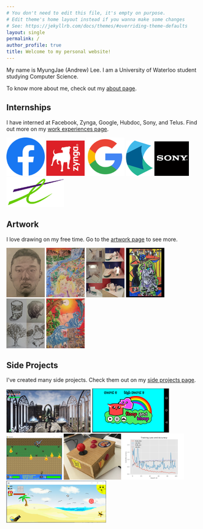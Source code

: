 ```yaml
---
# You don't need to edit this file, it's empty on purpose.
# Edit theme's home layout instead if you wanna make some changes
# See: https://jekyllrb.com/docs/themes/#overriding-theme-defaults
layout: single
permalink: /
author_profile: true
title: Welcome to my personal website!
---
```


My name is MyungJae (Andrew) Lee. I am a University of Waterloo student studying Computer Science.

To know more about me, check out my [about page](/about/).

## Internships
I have interned at Facebook, Zynga, Google, Hubdoc, Sony, and Telus. Find out more on my [work experiences page](/experience/).

<img src="assets/logo/facebook.png" width="100">
<img src="assets/logo/zynga.jpg" width="100">
<img src="assets/logo/google.png" width="100">
<img src="assets/logo/hubdoc.png" width="70">
<img src="assets/logo/sony.png" width="90">
<img src="assets/logo/telus.png" width="150">

## Artwork
I love drawing on my free time. Go to the [artwork page](/artwork/) to see more.

<img src="assets/artwork/me.jpg" width="100">
<img src="assets/artwork/Grade 12 Be young be creative.jpg" width="100">
<img src="assets/artwork/grade 12 building pic.jpg" width="100">
<img src="assets/artwork/picasso.jpg" width="100">
<img src="assets/artwork/sketches 2.jpg" width="100">
<img src="assets/artwork/surrealism version 2.jpg" width="100">

## Side Projects
I've created many side projects. Check them out on my [side projects page](/project/).

<img src="assets/side project/ue4 start.png" width="220">
<img src="assets/side project/floop menu.png" width="200">
<img src="assets/side project/zelda boss.png" width="145">
<img src="assets/side project/raspberry pi.png" width="150">
<img src="assets/side project/training plot.png" width="160">
<img src="assets/side project/ball.png" width="260">
